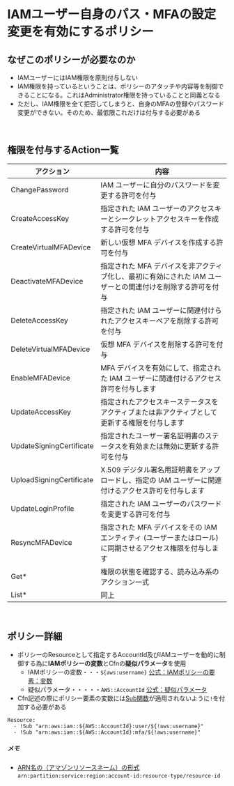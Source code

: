 # IAMユーザー自身のパス・MFAの設定変更を有効にするポリシー

## なぜこのポリシーが必要なのか
- IAMユーザーにはIAM権限を原則付与しない
- IAM権限を持っているということは、ポリシーのアタッチや内容等を制御できることになる。これはAdministrator権限を持っていることと同義となる
- ただし、IAM権限を全て拒否してしまうと、自身のMFAの登録やパスワード変更ができない。そのため、最低限これだけは付与する必要がある
  
<br>

## 権限を付与するAction一覧

|アクション|内容|
| --- | --- |
|ChangePassword|IAM ユーザーに自分のパスワードを変更する許可を付与|
|CreateAccessKey|指定された IAM ユーザーのアクセスキーとシークレットアクセスキーを作成する許可を付与|
|CreateVirtualMFADevice|新しい仮想 MFA デバイスを作成する許可を付与| 
|DeactivateMFADevice|指定された MFA デバイスを非アクティブ化し、最初に有効にされた IAM ユーザーとの関連付けを削除する許可を付与| 
|DeleteAccessKey|指定された IAM ユーザーに関連付けられたアクセスキーペアを削除する許可を付与| 
|DeleteVirtualMFADevice|仮想 MFA デバイスを削除する許可を付与| 
|EnableMFADevice|MFA デバイスを有効にして、指定された IAM ユーザーに関連付けるアクセス許可を付与します| 
|UpdateAccessKey|指定されたアクセスキーステータスをアクティブまたは非アクティブとして更新する権限を付与します| 
|UpdateSigningCertificate|指定されたユーザー署名証明書のステータスを有効または無効に更新する許可を付与|
|UploadSigningCertificate|X.509 デジタル署名用証明書をアップロードし、指定の IAM ユーザーに関連付けるアクセス許可を付与します| 
|UpdateLoginProfile|指定された IAM ユーザーのパスワードを変更する許可を付与| 
|ResyncMFADevice|指定された MFA デバイスをその IAM エンティティ (ユーザーまたはロール) に同期させるアクセス権限を付与します| 
|Get*|権限の状態を確認する、読み込み系のアクション一式|
|List*|同上|

  
<br>

## ポリシー詳細
- ポリシーのResourceとして指定するAccountId及びIAMユーザーを動的に制御する為に**IAMポリシーの変数**とCfnの**疑似パラメータ**を使用
  - IAMポリシーの変数・・・`${aws:username}` [公式：IAMポリシーの要素：変数](https://docs.aws.amazon.com/ja_jp/IAM/latest/UserGuide/reference_policies_variables.html#policy-vars-tags)
  - 疑似パラメータ・・・・・`AWS::AccountId` [公式：疑似パラメータ](https://docs.aws.amazon.com/ja_jp/AWSCloudFormation/latest/UserGuide/pseudo-parameter-reference.html)  
- Cfn記述の際にポリシー要素の変数には[Sub関数](https://docs.aws.amazon.com/ja_jp/ja_jp/AWSCloudFormation/latest/UserGuide/intrinsic-function-reference-sub.html)が適用されないように`!`を付加する必要がある
```
Resource:
  - !Sub "arn:aws:iam::${AWS::AccountId}:user/${!aws:username}"
  - !Sub "arn:aws:iam::${AWS::AccountId}:mfa/${!aws:username}"
```

##### メモ
- [ARN名の（アマゾンリソースネーム）の形式](https://docs.aws.amazon.com/ja_jp/general/latest/gr/aws-arns-and-namespaces.html)<br>
  `arn:partition:service:region:account-id:resource-type/resource-id`
